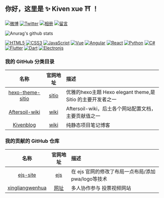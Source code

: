 
## 你好，这里是 ✨ Kiven xue ⛩ ！
<!-- [![PGP Key](https://img.shields.io/badge/-PGPkey-0093DD?logo=GNU%20Privacy%20Guard&labelColor=0093DD&logoColor=fff)](https://github.com/kagurazakayashi/pubkey) -->
[![微博](https://img.shields.io/badge/-微博-E6162D?logo=Sina%20Weibo&labelColor=E6162D&logoColor=fff)](https://weibo.com/5114345126)
[![Twitter](https://img.shields.io/badge/-Twitter-1DA1F2?logo=Twitter&labelColor=1DA1F2&logoColor=fff)](https://twitter.com/Thomavader)
[![相册](https://img.shields.io/badge/-相册-E4405F?logo=Instagram&labelColor=E4405F&logoColor=fff)](https://github.com/)
[![留言](https://img.shields.io/badge/-留言-7719AA?logo=Microsoft%20OneNote&labelColor=7719AA&logoColor=fff)](https://gist.github.com/Thomasvader/47cf3e4599c13b86b06ef3c731335248)
<!-- [![提问箱](https://img.shields.io/badge/-？%20提问箱-FF4088)](https://www.popiask.cn/yashimoe) -->
<!-- [![Donate 捐助](https://img.shields.io/badge/-Donate%20捐助-F7931A?logo=Bitcoin&labelColor=F7931A&logoColor=fff)](https://afdian.net/@yashi) -->

![Anurag's github stats](https://github-readme-stats.vercel.app/api?username=Kivenxue&theme=radical&show_icons=true)

[![HTML5](https://img.shields.io/static/v1?label=&message=HTML5&color=eb4923)](https://github.com/topics/html?q=html5&unscoped_q=html5)
[![CSS3](https://img.shields.io/static/v1?label=&message=CSS&color=167dbe)](https://github.com/topics/css)
[![JavaScript](https://img.shields.io/static/v1?label=&message=JavaScript&color=f7df1e)](https://github.com/topics/javascript)
[![Vue](https://img.shields.io/static/v1?label=&message=Vue&color=3fb984)](https://github.com/topics/vue)
[![Angular](https://img.shields.io/static/v1?label=&message=Angular&color=dd0031)](https://github.com/topics/angular)
[![React](https://img.shields.io/static/v1?label=&message=React&color=61dbfb)](https://github.com/topics/react)
[![Python](https://img.shields.io/static/v1?label=&message=Python&color=3776AB)](https://github.com/topics/python)
[![C#](https://img.shields.io/static/v1?label=&message=C%23&color=009404)](https://github.com/topics/csharp)
[![Flutter](https://img.shields.io/static/v1?label=&message=Flutter&color=02569b)](https://github.com/topics/flutter)
[![Dart](https://img.shields.io/static/v1?label=&message=Dart&color=00589d)](https://github.com/topics/dart)
[![Electronjs](https://img.shields.io/static/v1?label=&message=Electronjs&color=3b3e4e)](https://github.com/topics/electronjs)


### 我的 GitHub 分类目录

| 名称 | 官网地址 | 描述 |
| :----: | :---: | :--- | 
|  [hexo-theme-sitio](https://github.com/Aftersoil/hexo-theme-sitio) |  [sitio](https://sitio.aftersoil.xyz/) |  优雅的hexo主题 Hexo elegant theme,是 Sitio 的主要开发者之一 |
|  [Aftersoil-wiki](https://github.com/Aftersoil/Aftersoil-wiki) |  [wiki](https://wiki.aftersoil.xyz/) |  Aftersoil-wiki，后土各个网站配置文档，主要贡献值之一 |
|  [Kivenblog](https://kivenblog.fit/) |  [wiki](https://kivenblog.fit/) |  纯静态项目笔记博客|
### 我的贡献的 GitHub 仓库
| 名称 | 官网地址 | 描述 |
| :----: | :---: | :--- | 
|  [ejs-site](https://github.com/mde/ejs-site) |  [ejs](https://ejs.co/) |  在 ejs 官网的修改了布局一点布局/添加pwa/logo等技术 |
|  [xingliangwenhua](https://www.xingliangwenhua.com) |  [网址](https://www.xingliangwenhua.com/) |  多人协作参与 投票视频网站 |

<!--
|   |  []() |   |
-  I’m currently working on ...
-  I’m currently learning ...
-  I’m looking to collaborate on ...
-  I’m looking for help with ...
-  Ask me about ...
-  How to reach me: ...
-  Pronouns: ...
-  Fun fact: ...
-->
